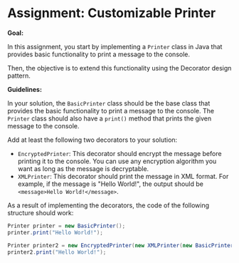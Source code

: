 # Assignment: Customizable Printer

**Goal:**

In this assignment, you start by implementing a `Printer` class in Java that provides basic functionality to print a message to the console.

Then, the objective is to extend this functionality using the Decorator design pattern.

**Guidelines:**

In your solution, the `BasicPrinter` class should be the base class that provides the basic functionality to print a message to the console. The `Printer` class should also have a `print()` method that prints the given message to the console.

Add at least the following two decorators to your solution:
- `EncryptedPrinter`: This decorator should encrypt the message before printing it to the console. You can use any encryption algorithm you want as long as the message is decryptable.
- `XMLPrinter`: This decorator should print the message in XML format. For example, if the message is "Hello World!", the output should be `<message>Hello World!</message>`.

As a result of implementing the decorators, the code of the following structure should work:

```java
Printer printer = new BasicPrinter();
printer.print("Hello World!");

Printer printer2 = new EncryptedPrinter(new XMLPrinter(new BasicPrinter());
printer2.print("Hello World!");

```


